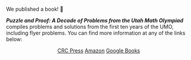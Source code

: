 We published a book! 🎉

***Puzzle and Proof: A Decade of Problems from the Utah Math Olympiad***
compiles problems and solutions from the first ten years of the UMO, including flyer problems.
You can find more information at any of the links below:

<center><span>
<a class="registerlink" href="https://www.routledge.com/Puzzle-and-Proof-A-Decade-of-Problems-from-the-Utah-Math-Olympiad/Dittmer-Golze-Molnar-Stanford/p/book/9781032755526">CRC Press</a>
<a class="registerlink" href="https://www.amazon.com/Puzzle-Proof-Peters-Recreational-Mathematics/dp/1032755520/">Amazon</a>
<a class="registerlink" href="https://books.google.com/books?hl=en&lr=&id=v6cLEQAAQBAJ">Google Books</a>
</span></center>

<!--
- [CRC press](https://www.routledge.com/Puzzle-and-Proof-A-Decade-of-Problems-from-the-Utah-Math-Olympiad/Dittmer-Golze-Molnar-Stanford/p/book/9781032755526)

- [Amazon](https://www.amazon.com/Puzzle-Proof-Peters-Recreational-Mathematics/dp/1032755520/)

- [Google Books](https://books.google.com/books?hl=en&lr=&id=v6cLEQAAQBAJ)
-->
